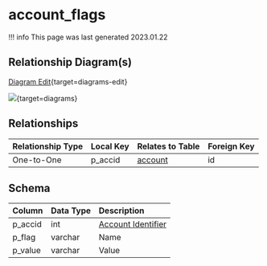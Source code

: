 # account_flags

!!! info
	This page was last generated 2023.01.22

## Relationship Diagram(s)

[Diagram Edit](https://mermaid.live/edit#eyJjb2RlIjoiZXJEaWFncmFtXG4gICAgYWNjb3VudF9mbGFncyB7XG4gICAgICAgIGludHVuc2lnbmVkIHBfYWNjaWRcbiAgICB9XG4gICAgYWNjb3VudCB7XG4gICAgICAgIGludCBpZFxuICAgICAgICB2YXJjaGFyIG5hbWVcbiAgICB9XG4gICAgYWNjb3VudF9mbGFncyB8fC0tb3sgYWNjb3VudCA6IE9uZS10by1PbmVcblxuIiwibWVybWFpZCI6eyJ0aGVtZSI6ImRlZmF1bHQifSwidXBkYXRlRWRpdG9yIjp0cnVlLCJhdXRvU3luYyI6dHJ1ZSwidXBkYXRlRGlhZ3JhbSI6dHJ1ZX0=){target=diagrams-edit}

[![](https://mermaid.ink/img/eyJjb2RlIjoiZXJEaWFncmFtXG4gICAgYWNjb3VudF9mbGFncyB7XG4gICAgICAgIGludHVuc2lnbmVkIHBfYWNjaWRcbiAgICB9XG4gICAgYWNjb3VudCB7XG4gICAgICAgIGludCBpZFxuICAgICAgICB2YXJjaGFyIG5hbWVcbiAgICB9XG4gICAgYWNjb3VudF9mbGFncyB8fC0tb3sgYWNjb3VudCA6IE9uZS10by1PbmVcblxuIiwibWVybWFpZCI6eyJ0aGVtZSI6ImRlZmF1bHQifSwidXBkYXRlRWRpdG9yIjp0cnVlLCJhdXRvU3luYyI6dHJ1ZSwidXBkYXRlRGlhZ3JhbSI6dHJ1ZX0=)](https://mermaid.ink/img/eyJjb2RlIjoiZXJEaWFncmFtXG4gICAgYWNjb3VudF9mbGFncyB7XG4gICAgICAgIGludHVuc2lnbmVkIHBfYWNjaWRcbiAgICB9XG4gICAgYWNjb3VudCB7XG4gICAgICAgIGludCBpZFxuICAgICAgICB2YXJjaGFyIG5hbWVcbiAgICB9XG4gICAgYWNjb3VudF9mbGFncyB8fC0tb3sgYWNjb3VudCA6IE9uZS10by1PbmVcblxuIiwibWVybWFpZCI6eyJ0aGVtZSI6ImRlZmF1bHQifSwidXBkYXRlRWRpdG9yIjp0cnVlLCJhdXRvU3luYyI6dHJ1ZSwidXBkYXRlRGlhZ3JhbSI6dHJ1ZX0=){target=diagrams}


## Relationships

| Relationship Type | Local Key | Relates to Table | Foreign Key |
| :--- | :--- | :--- | :--- |
| One-to-One | p_accid | [account](../../schema/account/account.md) | id |


## Schema

| Column | Data Type | Description |
| :--- | :--- | :--- |
| p_accid | int | [Account Identifier](account.md) |
| p_flag | varchar | Name |
| p_value | varchar | Value |

